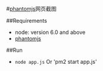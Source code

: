 #[phantomjs](http://phantomjs.org/)网页截图

##Requirements

- node: version 6.0 and above
- [phantomjs](http://phantomjs.org/)

##Run

- `node app.js` Or 'pm2 start app.js'